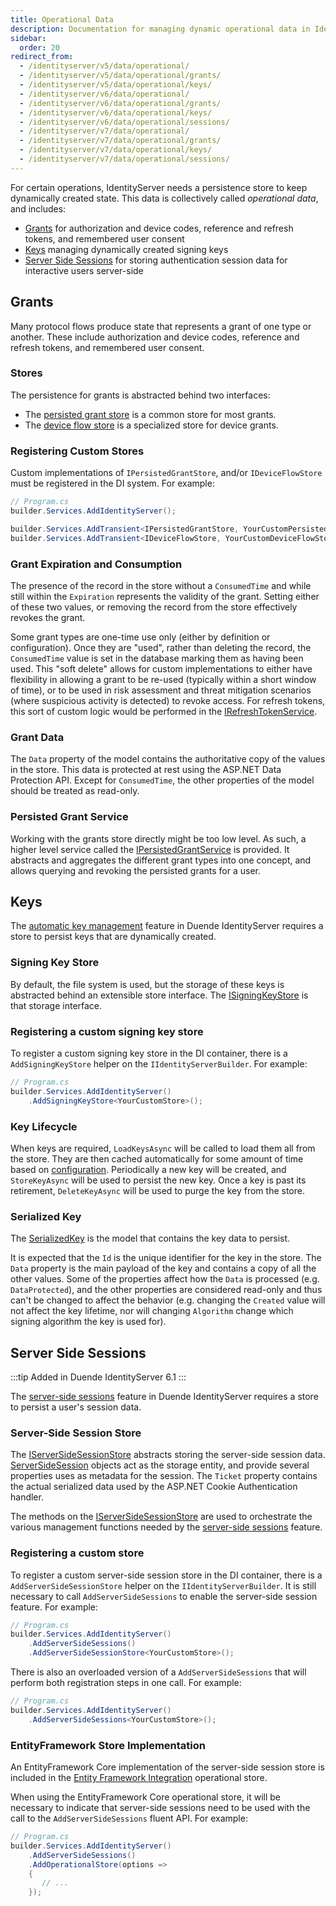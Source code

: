 ```yaml
---
title: Operational Data
description: Documentation for managing dynamic operational data in IdentityServer including grants, keys, and server-side sessions
sidebar:
  order: 20
redirect_from:
  - /identityserver/v5/data/operational/
  - /identityserver/v5/data/operational/grants/
  - /identityserver/v5/data/operational/keys/
  - /identityserver/v6/data/operational/
  - /identityserver/v6/data/operational/grants/
  - /identityserver/v6/data/operational/keys/
  - /identityserver/v6/data/operational/sessions/
  - /identityserver/v7/data/operational/
  - /identityserver/v7/data/operational/grants/
  - /identityserver/v7/data/operational/keys/
  - /identityserver/v7/data/operational/sessions/
---
```



For certain operations, IdentityServer needs a persistence store to keep dynamically created state.
This data is collectively called *operational data*, and includes:

* [Grants](#grants) for authorization and device codes, reference and refresh tokens, and remembered user consent
* [Keys](#keys) managing dynamically created signing keys
* [Server Side Sessions](#server-side-sessions) for storing authentication session data for interactive users server-side

## Grants

Many protocol flows produce state that represents a grant of one type or another.
These include authorization and device codes, reference and refresh tokens, and remembered user consent.

### Stores

The persistence for grants is abstracted behind two interfaces:
* The [persisted grant store](/identityserver/reference/stores/persisted-grant-store/) is a common store for most grants.
* The [device flow store](/identityserver/reference/stores/device-flow-store/) is a specialized store for device grants.

### Registering Custom Stores

Custom implementations of `IPersistedGrantStore`, and/or `IDeviceFlowStore` must be registered in the DI system.
For example:

```cs
// Program.cs
builder.Services.AddIdentityServer();

builder.Services.AddTransient<IPersistedGrantStore, YourCustomPersistedGrantStore>();
builder.Services.AddTransient<IDeviceFlowStore, YourCustomDeviceFlowStore>();
```

### Grant Expiration and Consumption
The presence of the record in the store without a `ConsumedTime` and while still within the `Expiration` represents the validity of the grant.
Setting either of these two values, or removing the record from the store effectively revokes the grant.

Some grant types are one-time use only (either by definition or configuration).
Once they are "used", rather than deleting the record, the `ConsumedTime` value is set in the database marking them as having been used.
This "soft delete" allows for custom implementations to either have flexibility in allowing a grant to be re-used (typically within a short window of time),
or to be used in risk assessment and threat mitigation scenarios (where suspicious activity is detected) to revoke access.
For refresh tokens, this sort of custom logic would be performed in the [IRefreshTokenService](/identityserver/reference/services/refresh-token-service/).

### Grant Data
The `Data` property of the model contains the authoritative copy of the values in the store. This data is protected at rest using the ASP.NET Data Protection API. Except for `ConsumedTime`, the other properties of the model should be treated as read-only.

### Persisted Grant Service
Working with the grants store directly might be too low level.
As such, a higher level service called the [IPersistedGrantService](/identityserver/reference/services/persisted-grant-service/) is provided.
It abstracts and aggregates the different grant types into one concept, and allows querying and revoking the persisted grants for a user.

## Keys

The [automatic key management](/identityserver/fundamentals/key-management/#automatic-key-management) feature in Duende IdentityServer requires a store to persist keys that are dynamically created.

### Signing Key Store
By default, the file system is used, but the storage of these keys is abstracted behind an extensible store interface.
The [ISigningKeyStore](/identityserver/reference/stores/signing-key-store/) is that storage interface.

### Registering a custom signing key store

To register a custom signing key store in the DI container, there is a `AddSigningKeyStore` helper on the `IIdentityServerBuilder`.
For example:

```cs
// Program.cs
builder.Services.AddIdentityServer()
    .AddSigningKeyStore<YourCustomStore>();
```

### Key Lifecycle
When keys are required, `LoadKeysAsync` will be called to load them all from the store.
They are then cached automatically for some amount of time based on [configuration](/identityserver/reference/options/#key-management).
Periodically a new key will be created, and `StoreKeyAsync` will be used to persist the new key.
Once a key is past its retirement, `DeleteKeyAsync` will be used to purge the key from the store.

### Serialized Key
The [SerializedKey](/identityserver/reference/stores/signing-key-store/#serializedkey) is the model that contains the key data to persist.

It is expected that the `Id` is the unique identifier for the key in the store. The `Data` property is the main payload of the key and contains a copy of all the other values. Some of the properties affect how the `Data` is processed (e.g. `DataProtected`), and the other properties are considered read-only and thus can't be changed to affect the behavior (e.g. changing the `Created` value will not affect the key lifetime, nor will changing `Algorithm` change which signing algorithm the key is used for).

## Server Side Sessions

:::tip
Added in Duende IdentityServer 6.1
:::

The [server-side sessions](/identityserver/ui/server-side-sessions/) feature in Duende IdentityServer requires a store to persist a user's session data.

### Server-Side Session Store

The [IServerSideSessionStore](/identityserver/reference/stores/server-side-sessions/) abstracts storing the server-side session data.
[ServerSideSession](/identityserver/reference/stores/server-side-sessions/#serversidesession) objects act as the storage entity, and provide several properties uses as metadata for the session. The `Ticket` property contains the actual serialized data used by the ASP.NET Cookie Authentication handler.

The methods on the [IServerSideSessionStore](/identityserver/reference/stores/server-side-sessions/) are used to orchestrate the various management functions needed by the [server-side sessions](/identityserver/ui/server-side-sessions/#session-management) feature.

### Registering a custom store

To register a custom server-side session store in the DI container, there is a `AddServerSideSessionStore` helper on the `IIdentityServerBuilder`.
It is still necessary to call `AddServerSideSessions` to enable the server-side session feature.
For example:

```cs
// Program.cs
builder.Services.AddIdentityServer()
    .AddServerSideSessions()
    .AddServerSideSessionStore<YourCustomStore>();
```

There is also an overloaded version of a `AddServerSideSessions` that will perform both registration steps in one call.
For example:

```cs
// Program.cs
builder.Services.AddIdentityServer()
    .AddServerSideSessions<YourCustomStore>();
```

### EntityFramework Store Implementation

An EntityFramework Core implementation of the server-side session store is included in the [Entity Framework Integration](/identityserver/data/ef#operational-store) operational store.

When using the EntityFramework Core operational store, it will be necessary to indicate that server-side sessions need to be used with the call to the `AddServerSideSessions` fluent API.
For example:


```cs
// Program.cs
builder.Services.AddIdentityServer()
    .AddServerSideSessions()
    .AddOperationalStore(options =>
    {
       // ...
    });
```
